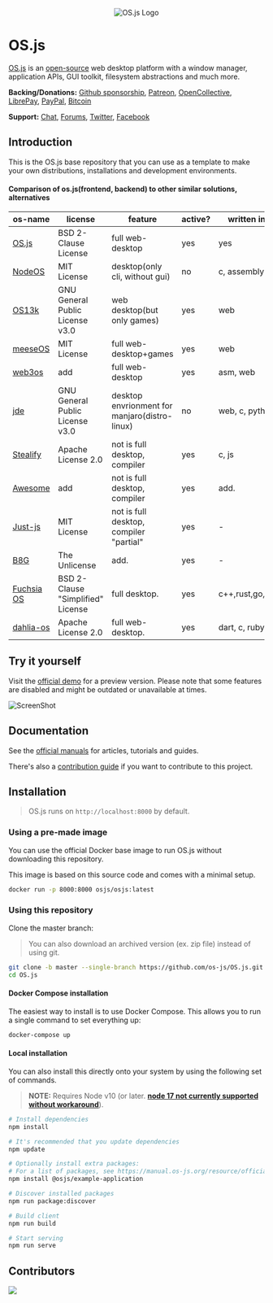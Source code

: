 <p align="center">
  <img alt="OS.js Logo" src="https://raw.githubusercontent.com/os-js/gfx/master/logo-big.png" />
</p>

# OS.js

[OS.js](https://www.os-js.org/) is an [open-source](https://raw.githubusercontent.com/os-js/OS.js/master/LICENSE) web desktop platform with a window manager, application APIs, GUI toolkit, filesystem abstractions and much more.

**Backing/Donations:**
[Github sponsorship](https://github.com/sponsors/andersevenrud),
[Patreon](https://www.patreon.com/user?u=2978551&ty=h&u=2978551),
[OpenCollective](https://opencollective.com/osjs),
[LibrePay](https://liberapay.com/os-js/),
[PayPal](https://paypal.me/andersevenrud),
[Bitcoin](https://manual.os-js.org/wallet.png)

**Support:**
[Chat](https://gitter.im/os-js/OS.js),
[Forums](https://community.os-js.org/),
[Twitter](https://twitter.com/osjsorg),
[Facebook](https://www.facebook.com/os.js.org)

## Introduction

This is the OS.js base repository that you can use as a template to make your own distributions, installations and development environments.

#### Comparison of os.js(frontend, backend) to other similar solutions, alternatives

| os-name                                           |  license                          |  feature                                     | active?|written in web?      |
|---------------------------------------------------|-----------------------------------|----------------------------------------------|--------|---------------------|
| [OS.js](https://github.com/os-js/OS.js)           | BSD 2-Clause License              | full web-desktop                             | yes    | yes                 |
| [NodeOS](https://github.com/NodeOS/NodeOS)        | MIT License                       | desktop(only cli, without gui)               | no     | c, assembly,web     |
| [OS13k](https://github.com/KilledByAPixel/OS13k)  | GNU General Public License v3.0   | web desktop(but only games)                  | yes    | web                 |
| [meeseOS](https://github.com/meeseOS/meeseOS)     | MIT License                       | full web-desktop+games                       | yes    | web                 |
| [web3os](https://github.com/web3os-org)           | add                               | full web-desktop                             | yes    | asm, web            |
| [jde](https://github.com/Manjaro-WebDad/jde)      | GNU General Public License v3.0   | desktop envrionment for manjaro(distro-linux)| no     | web, c, python      |
| [Stealify](https://github.com/stealify/stealify)  | Apache License 2.0                | not is full desktop, compiler                | yes    | c, js               |
| [Awesome]()                                       | add                               | not is full desktop, compiler                | yes    | add.                |
| [Just-js](https://github.com/just-js)             | MIT License                       |  not is full desktop, compiler "partial"     | yes    | -                   |
| [B8G](https://github.com/stealify/b8g)            | The Unlicense                     | add.                                         | yes    | -                   |
| [Fuchsia OS](https://github.com/vsrinivas/fuchsia)| BSD 2-Clause "Simplified" License | full desktop.                                | yes    | c++,rust,go,python,c|
| [dahlia-os](https://github.com/dahliaOS/pangolin_desktop)|  Apache License 2.0        | full web-desktop.                            | yes    | dart, c, ruby, c... |

## Try it yourself

Visit the [official demo](https://demo.os-js.org/) for a preview version. Please note that some features are disabled and might be outdated or unavailable at times.

![ScreenShot](https://www.os-js.org/screenshot.png)

## Documentation

See the [official manuals](https://manual.os-js.org/) for articles, tutorials and guides.

There's also a [contribution guide](https://github.com/os-js/OS.js/blob/master/CONTRIBUTING.md) if you want to contribute to this project.

## Installation

> OS.js runs on `http://localhost:8000` by default.

### Using a pre-made image

You can use the official Docker base image to run OS.js without downloading this repository.

This image is based on this source code and comes with a minimal setup.

```bash
docker run -p 8000:8000 osjs/osjs:latest
```

### Using this repository

Clone the master branch:

> You can also download an archived version (ex. zip file) instead of using git.

```bash
git clone -b master --single-branch https://github.com/os-js/OS.js.git
cd OS.js
```

#### Docker Compose installation

The easiest way to install is to use Docker Compose. This allows you to run a single command
to set everything up:

```bash
docker-compose up
```

#### Local installation

You can also install this directly onto your system by using the following set of commands.

> **NOTE:** Requires Node v10 (or later. **[node 17 not currently supported without workaround](https://github.com/os-js/OS.js/issues/785)**).

```bash
# Install dependencies
npm install

# It's recommended that you update dependencies
npm update

# Optionally install extra packages:
# For a list of packages, see https://manual.os-js.org/resource/official/
npm install @osjs/example-application

# Discover installed packages
npm run package:discover

# Build client
npm run build

# Start serving
npm run serve
```

## Contributors
<a href="https://github.com/os-js/OS.js/graphs/contributors">
  <img src="https://contrib.rocks/image?repo=os-js/OS.js" />
</a>

